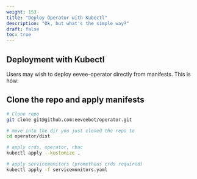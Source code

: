 ```yaml
---
weight: 153
title: "Deploy Operator with Kubectl"
description: "Ok, but what's the simple way?"
draft: false
toc: true
---
```


## Deployment with Kubectl

Users may wish to deploy eevee-operator directly from manifests. This is how:

## Clone the repo and apply manifests

```bash
# Clone repo
git clone git@github.com:eeveebot/operator.git

# move into the dir you just cloned the repo to
cd operator/dist

# apply crds, operator, rbac
kubectl apply --kustomize .

# apply servicemonitors (prometheus crds required)
kubectl apply -f servicemonitors.yaml
```
